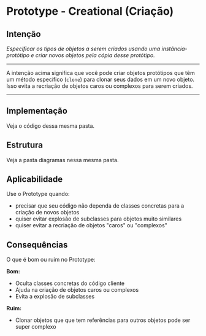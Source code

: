 # Prototype - Creational (Criação)

## Intenção

_Especificar os tipos de objetos a serem criados usando uma instância-protótipo e criar novos objetos pela cópia desse protótipo._

---

A intenção acima significa que você pode criar objetos protótipos que têm um método específico (`clone`) para clonar seus dados em um novo objeto. Isso evita a recriação de objetos caros ou complexos para serem criados.

---

## Implementação

Veja o código dessa mesma pasta.

## Estrutura

Veja a pasta diagramas nessa mesma pasta.

## Aplicabilidade

Use o Prototype quando:

-   precisar que seu código não dependa de classes concretas para a criação de novos objetos
-   quiser evitar explosão de subclasses para objetos muito similares
-   quiser evitar a recriação de objetos "caros" ou "complexos"

## Consequências

O que é bom ou ruim no Prototype:

**Bom:**

-   Oculta classes concretas do código cliente
-   Ajuda na criação de objetos caros ou complexos
-   Evita a explosão de subclasses

**Ruim:**

-   Clonar objetos que que tem referências para outros objetos pode ser super complexo

